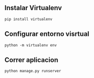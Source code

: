 ## Instalar Virtualenv
```
pip install virtualenv
```
## Configurar entorno visrtual
```
python -m virtualenv env
```
## Correr aplicacion
```
python manage.py runserver
```